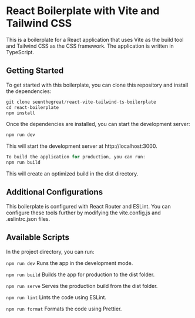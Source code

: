 # React Boilerplate with Vite and Tailwind CSS

This is a boilerplate for a React application that uses Vite as the build tool and Tailwind CSS as the CSS framework. The application is written in TypeScript.

## Getting Started

To get started with this boilerplate, you can clone this repository and install the dependencies:

```javascript
git clone seunthegreat/react-vite-tailwind-ts-boilerplate
cd react-boilerplate
npm install
```

Once the dependencies are installed, you can start the development server:

```javascript
npm run dev
```
This will start the development server at http://localhost:3000.

```javascript
To build the application for production, you can run:
npm run build
```
This will create an optimized build in the dist directory.

## Additional Configurations 
This boilerplate is configured with React Router and ESLint. You can configure these tools further by modifying the vite.config.js and .eslintrc.json files.


## Available Scripts

In the project directory, you can run:

`npm run dev`
Runs the app in the development mode.

`npm run build`
Builds the app for production to the dist folder.

`npm run serve`
Serves the production build from the dist folder.

`npm run lint`
Lints the code using ESLint.

`npm run format`
Formats the code using Prettier.
